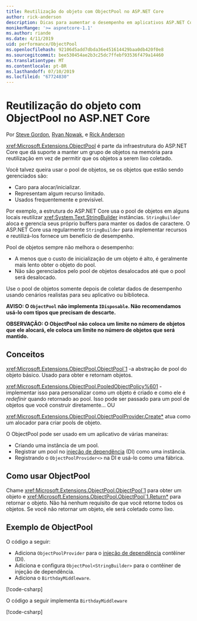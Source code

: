 ```yaml
---
title: Reutilização do objeto com ObjectPool no ASP.NET Core
author: rick-anderson
description: Dicas para aumentar o desempenho em aplicativos ASP.NET Core usando ObjectPool.
monikerRange: '>= aspnetcore-1.1'
ms.author: riande
ms.date: 4/11/2019
uid: performance/ObjectPool
ms.openlocfilehash: 92106d5add7dbda36e451614429baa0db420f0e8
ms.sourcegitcommit: bee530454ae2b3c25dc7ffebf93536f479a14460
ms.translationtype: MT
ms.contentlocale: pt-BR
ms.lasthandoff: 07/10/2019
ms.locfileid: "67724830"
---
```

# <a name="object-reuse-with-objectpool-in-aspnet-core"></a>Reutilização do objeto com ObjectPool no ASP.NET Core

Por [Steve Gordon](https://twitter.com/stevejgordon), [Ryan Nowak](https://github.com/rynowak), e [Rick Anderson](https://twitter.com/RickAndMSFT)

<xref:Microsoft.Extensions.ObjectPool> é parte da infraestrutura do ASP.NET Core que dá suporte a manter um grupo de objetos na memória para reutilização em vez de permitir que os objetos a serem lixo coletado.

Você talvez queira usar o pool de objetos, se os objetos que estão sendo gerenciados são:

- Caro para alocar/inicializar.
- Representam algum recurso limitado.
- Usados frequentemente e previsível.

Por exemplo, a estrutura do ASP.NET Core usa o pool de objetos em alguns locais reutilizar <xref:System.Text.StringBuilder> instâncias. `StringBuilder` aloca e gerencia seus próprio buffers para manter os dados de caractere. O ASP.NET Core usa regularmente `StringBuilder` para implementar recursos e reutilizá-los fornece um benefício de desempenho.

Pool de objetos sempre não melhora o desempenho:

- A menos que o custo de inicialização de um objeto é alto, é geralmente mais lento obter o objeto do pool.
- Não são gerenciados pelo pool de objetos desalocados até que o pool será desalocado.

Use o pool de objetos somente depois de coletar dados de desempenho usando cenários realistas para seu aplicativo ou biblioteca.

**AVISO: O `ObjectPool` não implementa `IDisposable`. Não recomendamos usá-lo com tipos que precisam de descarte.**

**OBSERVAÇÃO: O ObjectPool não coloca um limite no número de objetos que ele alocará, ele coloca um limite no número de objetos que será mantido.**

## <a name="concepts"></a>Conceitos

<xref:Microsoft.Extensions.ObjectPool.ObjectPool`1> -a abstração de pool do objeto básico. Usado para obter e retornam objetos.

<xref:Microsoft.Extensions.ObjectPool.PooledObjectPolicy%601> -implementar isso para personalizar como um objeto é criado e como ele é *redefinir* quando retornado ao pool. Isso pode ser passado para um pool de objetos que você construir diretamente... OU

<xref:Microsoft.Extensions.ObjectPool.ObjectPoolProvider.Create*> atua como um alocador para criar pools de objeto.
<!-- REview, there is no ObjectPoolProvider<T> -->

O ObjectPool pode ser usado em um aplicativo de várias maneiras:

* Criando uma instância de um pool.
* Registrar um pool no [injeção de dependência](xref:fundamentals/dependency-injection) (DI) como uma instância.
* Registrando o `ObjectPoolProvider<>` na DI e usá-lo como uma fábrica.

## <a name="how-to-use-objectpool"></a>Como usar ObjectPool

Chame <xref:Microsoft.Extensions.ObjectPool.ObjectPool`1> para obter um objeto e <xref:Microsoft.Extensions.ObjectPool.ObjectPool`1.Return*> para retornar o objeto.  Não há nenhum requisito de que você retorne todos os objetos. Se você não retornar um objeto, ele será coletado como lixo.

## <a name="objectpool-sample"></a>Exemplo de ObjectPool

O código a seguir:

* Adiciona `ObjectPoolProvider` para o [injeção de dependência](xref:fundamentals/dependency-injection) contêiner (DI).
* Adiciona e configura `ObjectPool<StringBuilder>` para o contêiner de injeção de dependência.
* Adiciona o `BirthdayMiddleware`.

[!code-csharp[](ObjectPool/ObjectPoolSample/Startup.cs?name=snippet)]

O código a seguir implementa `BirthdayMiddleware`

[!code-csharp[](ObjectPool/ObjectPoolSample/BirthdayMiddleware.cs?name=snippet)]

